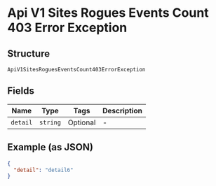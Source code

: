 
# Api V1 Sites Rogues Events Count 403 Error Exception

## Structure

`ApiV1SitesRoguesEventsCount403ErrorException`

## Fields

| Name | Type | Tags | Description |
|  --- | --- | --- | --- |
| `detail` | `string` | Optional | - |

## Example (as JSON)

```json
{
  "detail": "detail6"
}
```

